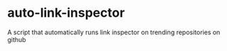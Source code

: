 # auto-link-inspector
A script that automatically runs link inspector on trending repositories on github
